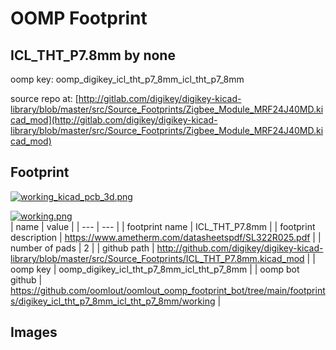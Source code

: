 # OOMP Footprint  
## ICL_THT_P7.8mm  by none  
  
oomp key: oomp_digikey_icl_tht_p7_8mm_icl_tht_p7_8mm  
  
source repo at: [http://gitlab.com/digikey/digikey-kicad-library/blob/master/src/Source_Footprints/Zigbee_Module_MRF24J40MD.kicad_mod](http://gitlab.com/digikey/digikey-kicad-library/blob/master/src/Source_Footprints/Zigbee_Module_MRF24J40MD.kicad_mod)  
## Footprint  
  
[![working_kicad_pcb_3d.png](working_kicad_pcb_3d_600.png)](working_kicad_pcb_3d.png)  
  
[![working.png](working_600.png)](working.png)  
| name | value | 
| --- | --- | 
| footprint name | ICL_THT_P7.8mm | 
| footprint description | https://www.ametherm.com/datasheetspdf/SL322R025.pdf | 
| number of pads | 2 | 
| github path | http://github.com/digikey/digikey-kicad-library/blob/master/src/Source_Footprints/ICL_THT_P7.8mm.kicad_mod | 
| oomp key | oomp_digikey_icl_tht_p7_8mm_icl_tht_p7_8mm | 
| oomp bot github | https://github.com/oomlout/oomlout_oomp_footprint_bot/tree/main/footprints/digikey_icl_tht_p7_8mm_icl_tht_p7_8mm/working | 
## Images  
